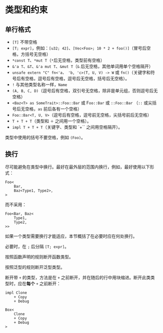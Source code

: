 # 类型和约束

## 单行格式

- `[T]` 不带空格
- `[T; expr]`，例如：`[u32; 42]`、`[Vec<Foo>; 10 * 2 + foo()]`（冒号后空格，方括号无空格）
- `*const T`、`*mut T`（`*`后无空格，类型前有空格）
- `&'a T`、`&T`、`&'a mut T`、`&mut T`（`&` 后无空格，其他单词用单个空格隔开）
- `unsafe extern "C" fn<'a， 'b, 'c>(T, U, V) -> W` 或 `fn()`（关键字和符号后有空格，逗号后有空格，逗号后无空格，括号后无空格）。
- `!` 与其他类型名称一样，`Name`
- `(A, B, C, D)`（逗号后有空格，双引号无空格，除非是单元组，否则逗号后无空格）
- `<Baz<T> as SomeTrait>::Foo::Bar` 或 F`oo::Bar` 或 `::Foo::Bar` （`::` 或尖括号后无空格，`as` 前后各有一个空格）
- `Foo::Bar<T, U, V>`（逗号后有空格，逗号前无空格，尖括号前后无空格）
- `T + T + T`（类型和 `＋` 之间用一个空格）。
- `impl T + T + T`（关键字、类型和 `+`` 之间用空格隔开）。

类型中使用的括号不要空格，例如 `(Foo)`。

## 换行

尽可能避免在类型中换行。最好在最外层的范围内换行，例如，最好使用以下形式：

```rust,ignore
Foo<
    Bar,
    Baz<Type1, Type2>,
>
```

而不采用：

```rust,ignore
Foo<Bar, Baz<
    Type1,
    Type2,
>>
```

如果一个类型需要换行才能适应，本节概括了在必要时应在何处换行。

必要时，在 `;` 后分隔 `[T; expr]`。

按照函数声明的规则断开函数类型。

按照泛型的规则断开泛型类型。

断开带 `+` 的类型，方法是在 `+` 之前断开，并在随后的行中用块缩进。断开此类类型时，应在**每个** `+` 之前断开：

```rust,ignore
impl Clone
    + Copy
    + Debug

Box<
    Clone
    + Copy
    + Debug
>
```
